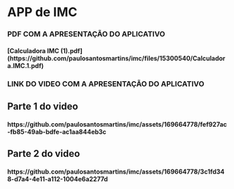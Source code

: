 <h1>APP de IMC</h1>

<h3>PDF COM A APRESENTAÇÃO DO APLICATIVO</h3>
<h4>[Calculadora IMC (1).pdf](https://github.com/paulosantosmartins/imc/files/15300540/Calculadora.IMC.1.pdf)</h4>

<h3>LINK DO VIDEO COM A APRESENTAÇÃO DO APLICATIVO</h3>

<h2>Parte 1 do video</h2>

<h4>https://github.com/paulosantosmartins/imc/assets/169664778/fef927ac-fb85-49ab-bdfe-ac1aa844eb3c</h4>

<h2>Parte 2 do video</h2>

<h4>https://github.com/paulosantosmartins/imc/assets/169664778/3c1fd348-d7a4-4e11-a112-1004e6a2277d</h4>


